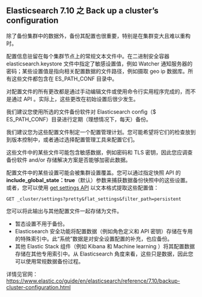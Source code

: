 ## Elasticsearch 7.10 之 Back up a cluster’s configuration

除了备份集群中的数据外，备份其配置也很重要，特别是在集群变大且难以重构时。

配置信息驻留在每个集群节点上的常规文本文件中。在二进制安全容器 elasticsearch.keystore 文件中指定了敏感设置值，例如 Watcher 通知服务器的密码；某些设置值是指向相关配置数据的文件路径，例如摄取 geo ip 数据库。所有这些文件都包含在 ES\_PATH\_CONF 目录中。

对配置文件的所有更改都是通过手动编辑文件或使用命令行实用程序完成的，而不是通过 API 。实际上，这些更改在初始设置后很少发生。

我们建议您使用所选的文件备份软件对 Elasticsearch config（$ ES\_PATH\_CONF）目录进行定期（理想情况下，每天）备份。

我们建议您为这些配置文件制定一个配置管理计划。您可能希望将它们的检查放到到版本控制中，或者通过选择配置管理工具来配置它们。

这些文件中的某些文件可能包含敏感数据，例如密码和 TLS 密钥，因此您应调查备份软件 and/or 存储解决方案是否能够加密此数据。

配置文件中的某些设置可能会被集群设置覆盖。您可以通过指定快照 API 的 **include\_global\_state：true**（默认）参数来捕获数据备份快照中的这些设置。或者，您可以使用 [get settings API](https://www.elastic.co/guide/en/elasticsearch/reference/7.10/cluster-get-settings.html) 以文本格式提取这些配置值：

	GET _cluster/settings?pretty&flat_settings&filter_path=persistent
 
您可以将此输出与其他配置文件一起存储为文件。

* 暂态设置不用于备份。
* Elasticsearch 安全功能将配置数据（例如角色定义和 API 密钥）存储在专用的特殊索引中。此“系统”数据是对安全设置配置的补充，也应备份。
* 其他 Elastic Stack 组件（例如 Kibana 和 Machine learning ）将其配置数据存储在其他专用索引中。从 Elasticsearch 角度来看，这些只是数据，因此您可以使用常规数据备份过程。

详情见官网：https://www.elastic.co/guide/en/elasticsearch/reference/7.10/backup-cluster-configuration.html
